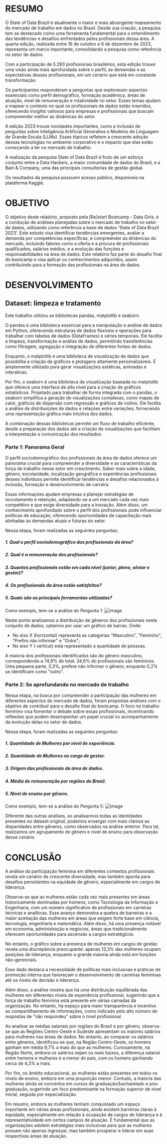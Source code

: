 # RESUMO

O State of Data Brazil é atualmente o maior e mais abrangente mapeamento do mercado de trabalho em dados no Brasil. Desde sua criação, a pesquisa tem se destacado como uma ferramenta fundamental para o entendimento das tendências e desafios enfrentados pelos profissionais dessa área. A quarta edição, realizada entre 16 de outubro e 6 de dezembro de 2023, representa um marco importante, consolidando a pesquisa como referência no setor de dados.

Com a participação de 5.293 profissionais brasileiros, esta edição trouxe uma visão ainda mais aprofundada sobre o perfil, as demandas e as expectativas desses profissionais, em um cenário que está em constante transformação.

Os participantes responderam a perguntas que exploravam aspectos essenciais como perfil demográfico, formação acadêmica, áreas de atuação, nível de remuneração e rotatividade no setor. Esses temas ajudam a mapear o contexto no qual os profissionais de dados estão inseridos, oferecendo insights valiosos para empresas e profissionais que buscam compreender melhor as dinâmicas do setor.

A edição 2023 trouxe novidades importantes, como a inclusão de perguntas sobre Inteligência Artificial Generativa e Modelos de Linguagem de Grande Escala (LLMs). Esses tópicos refletem a crescente adoção dessas tecnologias no ambiente corporativo e o impacto que elas estão começando a ter no mercado de trabalho.

A realização da pesquisa State of Data Brazil é fruto de um esforço conjunto entre a Data Hackers, a maior comunidade de dados do Brasil, e a Bain & Company, uma das principais consultorias de gestão global.

Os resultados da pesquisa possuem acesso público, disponíveis na plataforma Kaggle.

# OBJETIVO

O objetivo deste relatório, proposto pela [Re]start Bootcamp - Data Girls, é a condução de análises planejadas sobre o mercado de trabalho no setor de dados, utilizando como referência a base de dados 'State of Data Brazil 2023'. Este estudo visa identificar tendências emergentes, avaliar a demanda por competências específicas, e compreender as dinâmicas do mercado, incluindo fatores como a oferta e a procura de profissionais qualificados, salários médios, e a evolução das funções e responsabilidades na área de dados. Este relatório faz parte do desafio final do bootcamp e visa aplicar os conhecimentos adquiridos, assim contribuindo para a formação das profissionais na área de dados.

# DESENVOLVIMENTO

## Dataset: limpeza e tratamento
Este trabalho utilizou as bibliotecas pandas, matplotlib e seaborn.

O pandas é uma biblioteca essencial para a manipulação e análise de dados em Python, oferecendo estruturas de dados flexíveis e operações para trabalhar com tabelas de dados (DataFrames) e séries temporais. Ele facilita a limpeza, transformação e análise de dados, permitindo transferências como filtragem, agregação e integração de diferentes fontes de dados.

Enquanto, o matplotlib é uma biblioteca de visualização de dados que possibilita a criação de gráficos e plotagens altamente personalizáveis. É amplamente utilizado para gerar visualizações estáticas, animadas e interativas.

Por fim, o seaborn é uma biblioteca de visualização baseada no matplotlib que oferece uma interface de alto nível para a criação de gráficos estatísticos. Projetado para trabalhar de forma integrada com o pandas, o seaborn simplifica a geração de visualizações complexas, como mapas de calor, gráficos de dispersão com regressão e gráficos de violino. Ele facilita a análise de distribuições de dados e relações entre variações, fornecendo uma representação gráfica mais intuitiva dos dados.

A combinação dessas bibliotecas permite um fluxo de trabalho eficiente, desde a preparação dos dados até a criação de visualizações que facilitam a interpretação e comunicação dos resultados.

### Parte 1: Panorama Geral
O perfil sociodemográfico dos profissionais da área de dados oferece um panorama crucial para compreender a diversidade e as características da força de trabalho nesse setor em crescimento. Saber mais sobre a idade, gênero, escolaridade, localização geográfica e experiências profissionais desses indivíduos permite identificar tendências e desafios relacionados à inclusão, formação e desenvolvimento de carreira.

Essas informações ajudam empresas a planejar estratégias de recrutamento e retenção, adaptando-se a um mercado cada vez mais competitivo e que exige diversidade para a inovação. Além disso, um conhecimento aprofundado sobre o perfil dos profissionais pode influenciar políticas de educação, oferecendo oportunidades de capacitação mais alinhadas às demandas atuais e futuras do setor.

Nessa etapa, foram realizadas as seguintes perguntas:
##### 1. Qual o perfil sociodemográfico dos profissionais da área?
##### 2. Qual é a remuneração dos profissionais?
##### 3. Quantos profissionais estão em cada nível (junior, pleno, sênior e gestor)?
##### 4. Os profissionais da área estão satisfeitos?
##### 5. Quais são as principais ferramentas utilizadas?

Como exemplo, tem-se a análise do Pergunta 1:
![image](https://github.com/user-attachments/assets/fab6136d-3aed-4b81-bc4a-e570346dfcb9)

Neste ponto analisamos a distribuição de gêneros dos profissionais neste conjunto de dados, optamos por usar um gráfico de barras. Onde:

- No eixo X (horizontal) representa as categorias "Masculino", "Feminino", "Prefiro não informar" e "Outro";
- No eixo Y ( vertical) está representado a quantidade de pessoas.

A maioria dos profissionais identificados são do gênero masculino, correspondendo a 74,9% do total. 24,6% do profissionais são femininos. Uma pequena parte, 0,3%, prefere não informar o gênero, enquanto 0,2% se identificam como "outro".


### Parte 2: Se aprofundando no mercado de trabalho
Nessa etapa, na busca por compreender a participação das mulheres em diferentes aspectos do mercado de dados, foram propostas análises com o objetivo de contribuir para o desafio final do bootcamp. O foco no trabalho feminino visa fomentar o debate sobre essas profissionais, incentivando reflexões que podem desempenhar um papel crucial no acompanhamento da evolução delas no setor de dados.

Nessa etapa, foram realizadas as seguintes perguntas:

##### 1. Quantidade de Mulheres por nível de experiência.
##### 2. Quantidade de Mulheres no cargo de gestor.
##### 3. Origem das profissionais da área de dados.
##### 4. Média de remuneração por regiões do Brasil.
##### 5. Nível de ensino por gênero.

Como exemplo, tem-se a análise do Pergunta 5:
![image](https://github.com/user-attachments/assets/e2792795-3cf9-4264-ad11-5e9f41dd4594)

Diferente das outras análises, ao analisarmos todas as identidades presentes no dataset original, podemos enxergar com mais clareza as disparidades entre gêneros, como observados na análise anterior. Para tal, realizamos um agrupamento de gênero e nível de ensino para observação desse cenário.

# CONCLUSÃO 

A análise da participação feminina em diferentes contextos profissionais revela um cenário de crescente diversidade, mas também aponta para desafios persistentes na equidade de gênero, especialmente em cargos de liderança.

Observa-se que as mulheres estão cada vez mais presentes em áreas historicamente dominadas por homens, como Tecnologia da Informação e Engenharia, com um número significativo de profissionais em carreiras técnicas e analíticas. Esse avanço demonstra a quebra de barreiras e a maior aceitação das mulheres em áreas que exigem forte base em ciência, tecnologia, engenharia e matemática. Além disso, há uma presença notável em economia, administração e negócios, áreas que tradicionalmente oferecem oportunidades para ascensão a cargos estratégicos.

No entanto, o gráfico sobre a presença de mulheres em cargos de gestão revela uma discrepância preocupante: apenas 13,3% das mulheres ocupam posições de liderança, enquanto a grande maioria ainda está em funções não-gerenciais.

Esse dado destaca a necessidade de políticas mais inclusivas e práticas de promoção interna que favoreçam o desenvolvimento de carreiras femininas até os níveis de decisão e liderança.

Além disso, a análise mostra que há uma distribuição equilibrada das mulheres em diferentes níveis de experiência profissional, sugerindo que a força de trabalho feminina está presente em várias camadas da organização. No entanto, há espaço para maior transparência e incentivo ao compartilhamento de informações, como indicado pelo alto número de respostas de "não respondeu" sobre o nível profissional.

Ao analisar as médias salariais por regiões do Brasil e por gênero, observa-se que as Regiões Centro-Oeste e Sudeste apresentam os maiores salários para mulheres nas áreas de dados. No entanto, ao comparar os salários entre gêneros, identificou-se que, na Região Centro-Oeste, os homens ganham em média 9,7% a mais do que as mulheres. Curiosamente, na Região Norte, embora os salários sejam os mais baixos, a diferença salarial entre homens e mulheres é a menor do país, com os homens ganhando cerca de 4,3% a mais.

Por fim, no âmbito educacional, as mulheres estão presentes em todos os níveis de ensino, embora em uma proporção menor. Contudo, a maioria das mulheres ainda se concentra em cursos de graduação/bacharelado e pós-graduação, sugerindo um foco predominante na formação superior de nível inicial, seguida por especialização.

Em resumo, embora as mulheres tenham conquistado um espaço importante em várias áreas profissionais, ainda existem barreiras claras à equidade, especialmente em relação à ocupação de cargos de liderança e à representatividade em certos campos de atuação. É fundamental que as organizações adotem estratégias mais inclusivas para que as mulheres possam não apenas ingressar, mas também prosperar e liderar em suas respectivas áreas de atuação.
